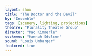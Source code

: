 ```yaml
---
layout: show
title: "The Doctor and the Devil"
by: "Ensemble"
tags: [scenery, lighting, projections]
theatre: "Plurality Theatre Group"
director: "Mac Kimmerle"
costumes: "Hannah Edelson"
sound: "Louis Umbarger"
featured: true
---
```

